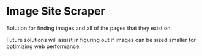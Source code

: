 # Image Site Scraper
Solution for finding images and all of the pages that they exist on. 

Future solutions will assist in figuring out if images can be sized smaller for optimizing web performance.

